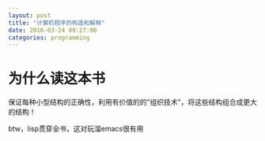```yaml
---
layout: post
title: "计算机程序的构造和解释"
date: 2016-03-24 09:27:00
categories: programming
---
```


# 为什么读这本书

保证每种小型结构的正确性，利用有价值的的"组织技术"，将这些结构组合成更大的结构！

btw，lisp贯穿全书，这对玩溜emacs很有用

